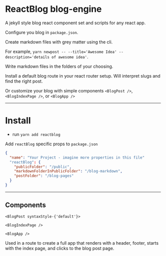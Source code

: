 # ReactBlog blog-engine

A jekyll style blog react component set and scripts for any react app.

Configure you blog in `package.json`.

Create markdown files with grey matter using the cli.

For example, `yarn newpost -- --title='Awesome Idea' --description='details of awesome idea'`.

Write markdown files in the folders of your choosing.

Install a default blog route in your react router setup.  Will interpret slugs and find the right post.

Or customize your blog with simple components `<BlogPost />`, `<BlogIndexPage />`, or `<BlogApp />`

----

# Install

* run `yarn add reactblog`

Add `reactBlog` specific props to `package.json`

```json
{
  "name": "Your Project - imagine more properties in this file"
  "reactBlog": {
    "publicFolder": "/public",
    "markdownFolderInPublicFolder": "/blog-markdown",
    "postFolder": "/blog-pages"
  }
}
```

----

## Components

`<BlogPost syntaxStyle-{'default'}>`


`<BlogIndexPage />`


`<BlogApp />`

Used in a route to create a full app that renders with a header, footer, starts with the index page, and clicks to the blog post page.